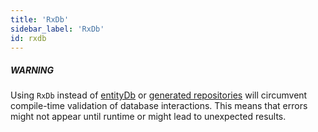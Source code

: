 ```yaml
---
title: 'RxDb'
sidebar_label: 'RxDb'
id: rxdb
---
```




##### WARNING

Using `RxDb` instead of [entityDb](https://docs.genesis.global/secure/reference/developer/api/database/how-to/interface/entity-db/) or [generated repositories](https://docs.genesis.global/secure/reference/developer/api/database/how-to/interface/generated/) will circumvent compile-time validation of database interactions. This means that errors might not appear until runtime or might lead to unexpected results.